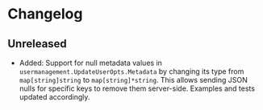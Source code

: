 # Changelog

## Unreleased

- Added: Support for null metadata values in `usermanagement.UpdateUserOpts.Metadata` by changing its type from `map[string]string` to `map[string]*string`. This allows sending JSON nulls for specific keys to remove them server-side. Examples and tests updated accordingly.
